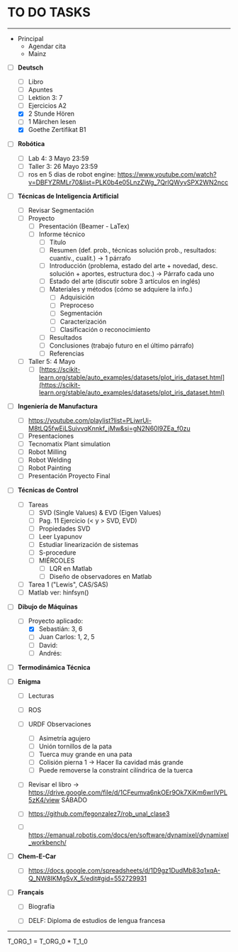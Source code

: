 # TO DO TASKS 

---

- Principal
	- Agendar cita
	- Mainz

- [ ] **Deutsch**
	- [ ] Libro
	- [ ] Apuntes
	- [ ] Lektion 3: 7
	- [ ] Ejercicios A2
	- [x] 2 Stunde Hören
	- [ ] 1 Märchen lesen
	- [x] Goethe Zertifikat B1

- [ ] **Robótica**
	- [ ] Lab 4: 3 Mayo 23:59
	- [ ] Taller 3: 26 Mayo 23:59
	- [ ] ros en 5 dias de robot engine: https://www.youtube.com/watch?v=DBFYZRMLr70&list=PLK0b4e05LnzZWg_7QrIQWyvSPX2WN2ncc

- [ ] **Técnicas de Inteligencia Artificial**
	- [ ] Revisar Segmentación
	- [ ] Proyecto
		- [ ] Presentación (Beamer - LaTex)
		- [ ] Informe técnico
			- [ ] Título
			- [ ] Resumen (def. prob., técnicas solución prob., resultados: cuantiv., cualit.) -> 1 párrafo
			- [ ] Introducción (problema, estado del arte + novedad, desc. solución + aportes, estructura doc.) -> Párrafo cada uno
			- [ ] Estado del arte (discutir sobre 3 artículos en inglés)
			- [ ] Materiales y métodos (cómo se adquiere la info.)
				- [ ] Adquisición
				- [ ] Preproceso
				- [ ] Segmentación
				- [ ] Caracterización
				- [ ] Clasificación o reconocimiento
			- [ ] Resultados
			- [ ] Conclusiones (trabajo futuro en el último párrafo)
			- [ ] Referencias
	- [ ] Taller 5: 4 Mayo
		- [ ] [https://scikit-learn.org/stable/auto_examples/datasets/plot_iris_dataset.html](https://scikit-learn.org/stable/auto_examples/datasets/plot_iris_dataset.html)

- [ ] **Ingeniería de Manufactura**
	- [ ] https://youtube.com/playlist?list=PLiwrUi-M8tLQ5fwEiLSuivvqKnnkf_jMw&si=gN2N60l9ZEa_f0zu
	- [ ] Presentaciones
	- [ ] Tecnomatix Plant simulation
	- [ ] Robot Milling
	- [ ] Robot Welding
	- [ ] Robot Painting
	- [ ] Presentación Proyecto Final

- [ ] **Técnicas de Control**
	- [ ] Tareas
		- [ ] SVD (Single Values) & EVD (Eigen Values)
		- [ ] Pag. 11 Ejercicio (< y > SVD, EVD)
		- [ ] Propiedades SVD
		- [ ] Leer Lyapunov
		- [ ] Estudiar linearización de sistemas
		- [ ] S-procedure
		- [ ] MIÉRCOLES
			- [ ] LQR en Matlab
			- [ ] Diseño de observadores en Matlab
	- [ ] Tarea 1 ("Lewis", CAS/SAS)
	- [ ] Matlab ver: hinfsyn()

- [ ] **Dibujo de Máquinas**
	- [ ] Proyecto aplicado:
		- [x] Sebastián: 3, 6
		- [ ] Juan Carlos: 1, 2, 5
		- [ ] David: 
		- [ ] Andrés: 

- [ ] **Termodinámica Técnica**

- [ ] **Enigma**
	 - [ ] Lecturas
	 - [ ] ROS
	 - [ ] URDF Observaciones
		- [ ] Asimetría agujero
		- [ ] Unión tornillos de la pata
		- [ ] Tuerca muy grande en una pata
		- [ ] Colisión pierna 1 -> Hacer lla cavidad más grande
		- [ ] Puede removerse la constraint cilíndrica de la tuerca
	 - [ ] Revisar el libro -> https://drive.google.com/file/d/1CFeumva6nkOEr9Ok7XiKm6wrIVPL5zK4/view SÁBADO
	 - [ ] https://github.com/fegonzalez7/rob_unal_clase3
	 - [ ] https://emanual.robotis.com/docs/en/software/dynamixel/dynamixel_workbench/


- [ ] **Chem-E-Car**
	- [ ] https://docs.google.com/spreadsheets/d/1D9gz1DudMb83q1xqA-Q_NW8IKMgSvX_5/edit#gid=552729931


- [ ]  **Français**
	- [ ] Biografía
	- [ ] DELF: Diploma de estudios de lengua francesa




---

T_ORG_1 = T_ORG_0 * T_1_0
